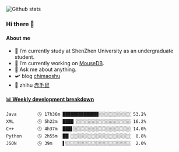 ![Github stats](https://github-readme-stats.vercel.app/api?username=chimaoshu&show_icons=true&theme=cobalt)

### Hi there 👋

#### About me

- 🏫 I’m currently study at ShenZhen University as an undergraduate student.
- 🔭 I’m currently working on [MouseDB](https://github.com/chimaoshu/MouseDB).
- 💬 Ask me about anything.
- 🛩️ blog  [chimaoshu](https://www.chimaoshu.top)
- 🎯 zhihu  [赤毛鼠](https://www.zhihu.com/people/chi-mao-shu-53/)

<!-- waka-box start -->
#### <a href="https://gist.github.com/e235103f6d3ace58395a9ff863c34467" target="_blank">📊 Weekly development breakdown</a>
```text
Java        🕓 17h36m █████████████▊░░░░░░░░░░░░ 53.2%
XML         🕓 5h22m  ████▏░░░░░░░░░░░░░░░░░░░░░ 16.2%
C++         🕓 4h37m  ███▋░░░░░░░░░░░░░░░░░░░░░░ 14.0%
Python      🕓 2h55m  ██▎░░░░░░░░░░░░░░░░░░░░░░░  8.8%
JSON        🕓 39m    ▌░░░░░░░░░░░░░░░░░░░░░░░░░  2.0%
```
<!-- Powered by https://github.com/YouEclipse/waka-box-go . -->
<!-- waka-box end -->
